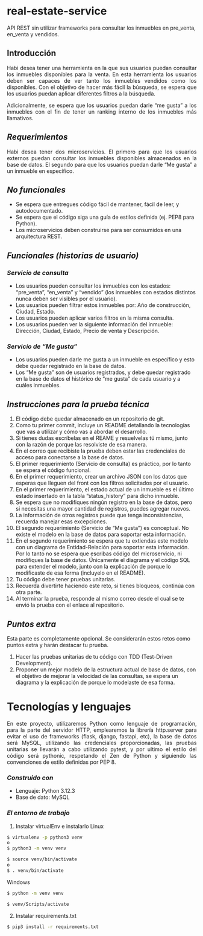 # real-estate-service
API REST sin utilizar frameworks para consultar los inmuebles en pre_venta, en_venta y vendidos.

## Introducción
<div style="text-align: justify;">
Habi desea tener una herramienta en la que sus usuarios puedan consultar los inmuebles disponibles para la venta. En esta herramienta los usuarios deben ser capaces de ver tanto los inmuebles vendidos como los disponibles. Con el objetivo de hacer más fácil la búsqueda, se espera que los usuarios puedan aplicar diferentes filtros a la búsqueda.

Adicionalmente, se espera que los usuarios puedan darle “me gusta” a los inmuebles con el fin de tener un ranking interno de los inmuebles más llamativos.
</div>

## _Requerimientos_
<div style="text-align: justify;">
Habi desea tener dos microservicios. El primero para que los usuarios externos puedan consultar los inmuebles disponibles almacenados en la base de datos. El segundo para que los usuarios puedan darle “Me gusta” a un inmueble en específico.
</div>

## _No funcionales_
- Se espera que entregues código fácil de mantener, fácil de leer, y autodocumentado.
- Se espera que el código siga una guía de estilos definida (ej. PEP8 para Python).
- Los microservicios deben construirse para ser consumidos en una arquitectura REST.

## _Funcionales (historias de usuario)_

### _Servicio de consulta_
- Los usuarios pueden consultar los inmuebles con los estados: “pre_venta”, “en_venta” y “vendido” (los inmuebles con estados distintos nunca deben ser visibles por el usuario).
- Los usuarios pueden filtrar estos inmuebles por: Año de construcción, Ciudad, Estado.
- Los usuarios pueden aplicar varios filtros en la misma consulta.
- Los usuarios pueden ver la siguiente información del inmueble: Dirección, Ciudad, Estado, Precio de venta y Descripción.

### _Servicio de “Me gusta”_
- Los usuarios pueden darle me gusta a un inmueble en específico y esto debe quedar registrado en la base de datos.
- Los “Me gusta” son de usuarios registrados, y debe quedar registrado en la base de datos el histórico de “me gusta” de cada usuario y a cuáles inmuebles.

## _Instrucciones para la prueba técnica_
1. El código debe quedar almacenado en un repositorio de git.
2. Como tu primer commit, incluye un README detallando la tecnologías que vas a utilizar y cómo vas a abordar el desarrollo.
3. Si tienes dudas escríbelas en el REAME y resuelvelas tú mismo, junto con la razón de porque las resolviste de esa manera.
4. En el correo que recibiste la prueba deben estar las credenciales de acceso para conectarse a la base de datos.
5. El primer requerimiento (Servicio de consulta) es práctico, por lo tanto se espera el código funcional.
6. En el primer requerimiento, crear un archivo JSON con los datos que esperas que lleguen del front con los filtros solicitados por el usuario.
7. En el primer requerimiento, el estado actual de un inmueble es el último estado insertado en la tabla “status_history” para dicho inmueble.
8. Se espera que no modifiques ningún registro en la base de datos, pero si necesitas una mayor cantidad de registros, puedes agregar nuevos.
9. La información de otros registros puede que tenga inconsistencias, recuerda manejar esas excepciones.
10. El segundo requerimiento (Servicio de “Me gusta”) es conceptual. No existe el modelo en la base de datos para soportar esta información.
11. En el segundo requerimiento se espera que tu extiendas este modelo con un diagrama de Entidad-Relación para soportar esta información. Por lo tanto no se espera que escribas código del microservicio, ni modifiques la base de datos. Únicamente el diagrama y el código SQL para extender el modelo, junto con la explicación de porque lo modificaste de esa forma (incluyelo en el README).
12. Tu código debe tener pruebas unitarias.
13. Recuerda divertirte haciendo este reto, si tienes bloqueos, continúa con otra parte.
14. Al terminar la prueba, responde al mismo correo desde el cual se te envió la prueba con el enlace al repositorio.

## _Puntos extra_

Esta parte es completamente opcional. Se considerarán estos retos como puntos extra y harán destacar tu prueba.
1. Hacer las pruebas unitarias de tu código con TDD (Test-Driven Development).
2. Proponer un mejor modelo de la estructura actual de base de datos, con el objetivo de mejorar la velocidad de las consultas, se espera un diagrama y la explicación de porque lo modelaste de esa forma.

# **Tecnologías y lenguajes**
<div style="text-align: justify;">
En este proyecto, utilizaremos Python como lenguaje de programación, para la parte del servidor HTTP, emplearemos la librería http.server para evitar el uso de frameworks (flask, django, fastapi, etc), la base de datos será MySQL, utilizando las credenciales proporcionadas, las pruebas unitarias se llevarán a cabo utilizando pytest, y por ultimo el estilo del código será pythonic, respetando el Zen de Python y siguiendo las convenciones de estilo definidas por PEP 8.
</div>

### _Construido con_
* Lenguaje: Python 3.12.3
* Base de dato: MySQL

### _El entorno de trabajo_ 

1. Instalar virtualEnv e instalarlo
Linux
```sh
$ virtualenv -p python3 venv
o
$ python3 -m venv venv
```
```sh
$ source venv/bin/activate
o
$ . venv/bin/activate
```
Windows
```sh
$ python -m venv venv
```
```sh
$ venv/Scripts/activate
```
2. Instalar requirements.txt
```sh
$ pip3 install -r requirements.txt
```
